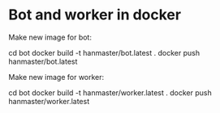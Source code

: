 # Bot and worker in docker

Make new image for bot:

cd bot
docker build -t hanmaster/bot.latest .
docker push hanmaster/bot.latest


Make new image for worker:

cd bot
docker build -t hanmaster/worker.latest .
docker push hanmaster/worker.latest